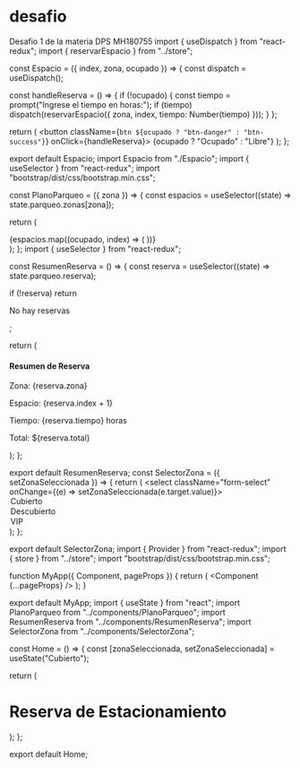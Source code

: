 # desafio
Desafio 1 de la materia DPS MH180755
import { useDispatch } from "react-redux";
import { reservarEspacio } from "../store";

const Espacio = ({ index, zona, ocupado }) => {
  const dispatch = useDispatch();

  const handleReserva = () => {
    if (!ocupado) {
      const tiempo = prompt("Ingrese el tiempo en horas:");
      if (tiempo) dispatch(reservarEspacio({ zona, index, tiempo: Number(tiempo) }));
    }
  };

  return (
    <button className={`btn ${ocupado ? "btn-danger" : "btn-success"}`} onClick={handleReserva}>
      {ocupado ? "Ocupado" : "Libre"}
    </button>
  );
};

export default Espacio;
import Espacio from "./Espacio";
import { useSelector } from "react-redux";
import "bootstrap/dist/css/bootstrap.min.css";

const PlanoParqueo = ({ zona }) => {
  const espacios = useSelector((state) => state.parqueo.zonas[zona]);

  return (
    <div className="d-flex flex-wrap gap-2">
      {espacios.map((ocupado, index) => (
        <Espacio key={index} index={index} zona={zona} ocupado={ocupado} />
      ))}
    </div>
  );
};
import { useSelector } from "react-redux";

const ResumenReserva = () => {
  const reserva = useSelector((state) => state.parqueo.reserva);

  if (!reserva) return <p>No hay reservas</p>;

  return (
    <div className="alert alert-info">
      <h4>Resumen de Reserva</h4>
      <p>Zona: {reserva.zona}</p>
      <p>Espacio: {reserva.index + 1}</p>
      <p>Tiempo: {reserva.tiempo} horas</p>
      <p>Total: ${reserva.total}</p>
    </div>
  );
};

export default ResumenReserva;
const SelectorZona = ({ setZonaSeleccionada }) => {
    return (
      <select className="form-select" onChange={(e) => setZonaSeleccionada(e.target.value)}>
        <option value="Cubierto">Cubierto</option>
        <option value="Descubierto">Descubierto</option>
        <option value="VIP">VIP</option>
      </select>
    );
  };
  
  export default SelectorZona;
  import { Provider } from "react-redux";
import { store } from "../store";
import "bootstrap/dist/css/bootstrap.min.css";

function MyApp({ Component, pageProps }) {
  return (
    <Provider store={store}>
      <Component {...pageProps} />
    </Provider>
  );
}

export default MyApp;
import { useState } from "react";
import PlanoParqueo from "../components/PlanoParqueo";
import ResumenReserva from "../components/ResumenReserva";
import SelectorZona from "../components/SelectorZona";

const Home = () => {
  const [zonaSeleccionada, setZonaSeleccionada] = useState("Cubierto");

  return (
    <div className="container mt-4">
      <h1>Reserva de Estacionamiento</h1>
      <SelectorZona setZonaSeleccionada={setZonaSeleccionada} />
      <PlanoParqueo zona={zonaSeleccionada} />
      <ResumenReserva />
    </div>
  );
};

export default Home;
